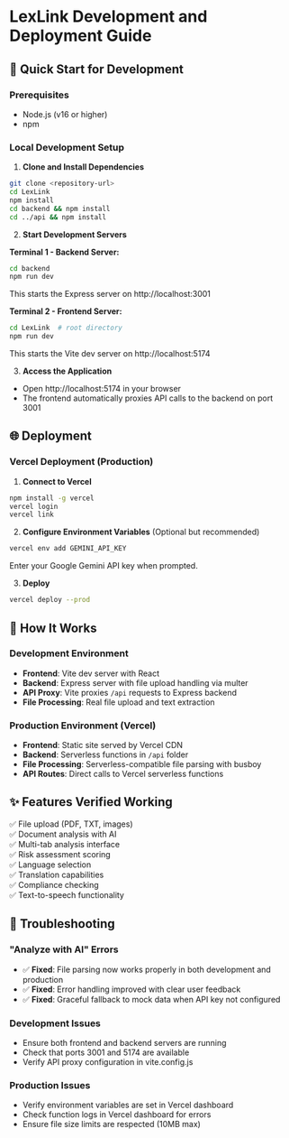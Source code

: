 # LexLink Development and Deployment Guide

## 🚀 Quick Start for Development

### Prerequisites
- Node.js (v16 or higher)
- npm

### Local Development Setup

1. **Clone and Install Dependencies**
```bash
git clone <repository-url>
cd LexLink
npm install
cd backend && npm install
cd ../api && npm install
```

2. **Start Development Servers**

**Terminal 1 - Backend Server:**
```bash
cd backend
npm run dev
```
This starts the Express server on http://localhost:3001

**Terminal 2 - Frontend Server:**
```bash
cd LexLink  # root directory
npm run dev
```
This starts the Vite dev server on http://localhost:5174

3. **Access the Application**
- Open http://localhost:5174 in your browser
- The frontend automatically proxies API calls to the backend on port 3001

## 🌐 Deployment

### Vercel Deployment (Production)

1. **Connect to Vercel**
```bash
npm install -g vercel
vercel login
vercel link
```

2. **Configure Environment Variables** (Optional but recommended)
```bash
vercel env add GEMINI_API_KEY
```
Enter your Google Gemini API key when prompted.

3. **Deploy**
```bash
vercel deploy --prod
```

## 🔧 How It Works

### Development Environment
- **Frontend**: Vite dev server with React
- **Backend**: Express server with file upload handling via multer
- **API Proxy**: Vite proxies `/api` requests to Express backend
- **File Processing**: Real file upload and text extraction

### Production Environment (Vercel)
- **Frontend**: Static site served by Vercel CDN
- **Backend**: Serverless functions in `/api` folder
- **File Processing**: Serverless-compatible file parsing with busboy
- **API Routes**: Direct calls to Vercel serverless functions

## ✨ Features Verified Working

✅ File upload (PDF, TXT, images)  
✅ Document analysis with AI  
✅ Multi-tab analysis interface  
✅ Risk assessment scoring  
✅ Language selection  
✅ Translation capabilities  
✅ Compliance checking  
✅ Text-to-speech functionality  

## 🐛 Troubleshooting

### "Analyze with AI" Errors
- ✅ **Fixed**: File parsing now works properly in both development and production
- ✅ **Fixed**: Error handling improved with clear user feedback
- ✅ **Fixed**: Graceful fallback to mock data when API key not configured

### Development Issues
- Ensure both frontend and backend servers are running
- Check that ports 3001 and 5174 are available
- Verify API proxy configuration in vite.config.js

### Production Issues
- Verify environment variables are set in Vercel dashboard
- Check function logs in Vercel dashboard for errors
- Ensure file size limits are respected (10MB max)